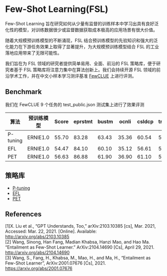 # Few-Shot Learning(FSL)
Few-Shot Learning 旨在研究如何从少量有监督的训练样本中学习出具有良好泛化性的模型，对训练数据很少或监督数据获取成本极高的应用场景有很大价值。

随着大规模预训练模型的不断涌现，FSL 结合预训练模型的先验知识和强大的泛化能力在下游任务效果上取得了显著提升，为大规模预训练模型结合 FSL 的工业落地应用带来了无限可能性。

我们旨在为 FSL 领域的研究者提供简单易用、全面、前沿的 FSL 策略库，便于研究者基于 FSL 策略库将注意力集中在算法创新上。我们会持续开源 FSL 领域的前沿学术工作，并在中文小样本学习测评基准 [FewCLUE](https://github.com/CLUEbenchmark/FewCLUE) 上进行评测。

## Benchmark
我们在 FewCLUE 9 个任务的 test_public.json 测试集上进行了效果评测

| 算法 | 预训练模型  | Score  | eprstmt  | bustm  | ocnli  | csldcp  | tnews  |  cluewsc | iflytek | csl | chid |
| ------------ | ------------ | ------------ | ------------ | ------------ | ------------ | ------------ | ------------ | ------------ |------------ | ------------ | ---------- |
| P-tuning  | ERNIE1.0  | 55.70 | 83.28  | 63.43  | 35.36  | 60.54  | 50.02  | 54.51  | 50.14 | 54.93 | 41.16 |
| EFL       | ERNIE1.0  | 54.47 | 84.10  | 60.10  | 35.12  | 56.61  | 56.57  | 53.59  | 46.37 | 61.21 | 36.56 |
| PET       | ERNIE1.0  | 56.63 | 86.88  | 61.90  | 36.90  | 61.10  | 56.51  | 55.02  | 50.31 | 59.72 | 41.35 |
## 策略库
- [P-tuning](./p-tuning)
- [EFL](./efl)
- [PET](./pet)

## References
[1]X. Liu et al., “GPT Understands, Too,” arXiv:2103.10385 [cs], Mar. 2021, Accessed: Mar. 22, 2021. [Online]. Available: http://arxiv.org/abs/2103.10385  
[2] Wang, Sinong, Han Fang, Madian Khabsa, Hanzi Mao, and Hao Ma. “Entailment as Few-Shot Learner.” ArXiv:2104.14690 [Cs], April 29, 2021. http://arxiv.org/abs/2104.14690  
[3] Wang, S., Fang, H., Khabsa, M., Mao, H., and Ma, H., “Entailment as Few-Shot Learner”, ArXiv:2001.07676 [Cs], 2021. https://arxiv.org/abs/2001.07676
